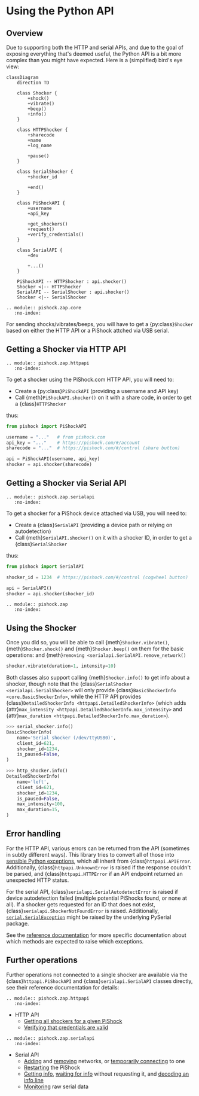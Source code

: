 # Using the Python API

## Overview

Due to supporting both the HTTP and serial APIs, and due to the goal of exposing
everything that's deemed useful, the Python API is a bit more complex than you
might have expected. Here is a (simplified) bird's eye view:

```{mermaid}
classDiagram
    direction TD

    class Shocker {
        +shock()
        +vibrate()
        +beep()
        +info()
    }

    class HTTPShocker {
        +sharecode
        +name
        +log_name

        +pause()
    }

    class SerialShocker {
        +shocker_id

        +end()
    }

    class PiShockAPI {
        +username
        +api_key

        +get_shockers()
        +request()
        +verify_credentials()
    }

    class SerialAPI {
        +dev

        +...()
    }

    PiShockAPI -- HTTPShocker : api.shocker()
    Shocker <|-- HTTPShocker
    SerialAPI -- SerialShocker : api.shocker()
    Shocker <|-- SerialShocker
```

```{eval-rst}
.. module:: pishock.zap.core
   :no-index:
```

For sending shocks/vibrates/beeps, you will have to get a {py:class}`Shocker`
based on either the HTTP API or a PiShock attched via USB serial.

## Getting a Shocker via HTTP API

```{eval-rst}
.. module:: pishock.zap.httpapi
   :no-index:
```

To get a shocker using the PiShock.com HTTP API, you will need to:

- Create a {py:class}`PiShockAPI` (providing a username and API key)
- Call {meth}`PiShockAPI.shocker()` on it with a share code, in order to get a {class}`HTTPShocker`

thus:

```python
from pishock import PiShockAPI

username = "..."   # from pishock.com
api_key = "..."    # https://pishock.com/#/account
sharecode = "..."  # https://pishock.com/#/control (share button)

api = PiShockAPI(username, api_key)
shocker = api.shocker(sharecode)
```

## Getting a Shocker via Serial API

```{eval-rst}
.. module:: pishock.zap.serialapi
   :no-index:
```

To get a shocker for a PiShock device attached via USB, you will need to:

- Create a {class}`SerialAPI` (providing a device path or relying on autodetection)
- Call {meth}`SerialAPI.shocker()` on it with a shocker ID, in order to get a {class}`SerialShocker`

thus:

```python
from pishock import SerialAPI

shocker_id = 1234  # https://pishock.com/#/control (cogwheel button)

api = SerialAPI()
shocker = api.shocker(shocker_id)
```

```{eval-rst}
.. module:: pishock.zap
   :no-index:
```

## Using the Shocker

Once you did so, you will be able to call {meth}`Shocker.vibrate()`,
{meth}`Shocker.shock()` and {meth}`Shocker.beep()` on them for the basic
operations:
 and {meth}`removing <serialapi.SerialAPI.remove_network()`
```python
shocker.vibrate(duration=1, intensity=10)
```

Both classes also support calling {meth}`Shocker.info()` to get info
about a shocker, though note that the {class}`SerialShocker <serialapi.SerialShocker>` will only provide
{class}`BasicShockerInfo <core.BasicShockerInfo>`, while the HTTP API provides
{class}`DetailedShockerInfo <httpapi.DetailedShockerInfo>` (which adds
{attr}`max_intensity <httpapi.DetailedShockerInfo.max_intensity>` and
{attr}`max_duration <httpapi.DetailedShockerInfo.max_duration>`).

```python
>>> serial_shocker.info()
BasicShockerInfo(
    name='Serial shocker (/dev/ttyUSB0)',
    client_id=621,
    shocker_id=1234,
    is_paused=False,
)

>>> http_shocker.info()
DetailedShockerInfo(
    name='left',
    client_id=621,
    shocker_id=1234,
    is_paused=False,
    max_intensity=100,
    max_duration=15,
)
```

## Error handling

For the HTTP API, various errors can be returned from the API (sometimes in
subtly different ways). This library tries to convert all of those into
[sensible Python exceptions](#http-api-errors), which all inherit from
{class}`httpapi.APIError`. Additionally, {class}`httpapi.UnknownError` is raised
if the response couldn't be parsed, and {class}`httpapi.HTTPError` if an API
endpoint returned an unexpected HTTP status.

For the serial API, {class}`serialapi.SerialAutodetectError` is raised if device
autodetection failed (multiple potential PiShocks found, or none at all). If a
shocker gets requested for an ID that does not exist,
{class}`serialapi.ShockerNotFoundError` is raised. Additionally,
[`serial.SerialException`](https://pyserial.readthedocs.io/en/latest/pyserial_api.html#exceptions)
might be raised by the underlying PySerial package.

See the [reference documentation](#reference) for more specific documentation
about which methods are expected to raise which exceptions.

## Further operations

Further operations not connected to a single shocker are available via the
{class}`httpapi.PiShockAPI` and {class}`serialapi.SerialAPI` classes directly, see
their reference documentation for details:


```{eval-rst}
.. module:: pishock.zap.httpapi
   :no-index:
```

- HTTP API
  - [Getting all shockers for a given PiShock](#PiShockAPI.get_shockers())
  - [Verifying that credentials are valid](#PiShockAPI.verify_credentials())

```{eval-rst}
.. module:: pishock.zap.serialapi
   :no-index:
```

- Serial API
  - [Adding](#SerialAPI.add_network()) and [removing](#SerialAPI.remove_network()) networks, or [temporarily connecting](#SerialAPI.try_connect()) to one
  - [Restarting](#SerialAPI.restart()) the PiShock
  - [Getting info](#SerialAPI.info()), [waiting for info](#SerialAPI.wait_info()) without requesting it, and [decoding an info line](#SerialAPI.decode_info())
  - [Monitoring](#SerialAPI.monitor()) raw serial data
